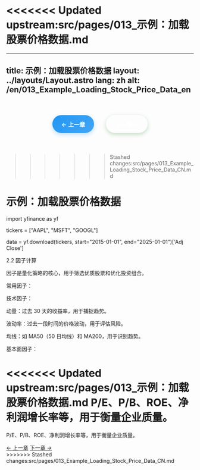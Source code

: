 <<<<<<< Updated upstream:src/pages/013_示例：加载股票价格数据.md
=======
---
title: 示例：加载股票价格数据
layout: ../layouts/Layout.astro
lang: zh
alt: /en/013_Example_Loading_Stock_Price_Data_en
---

<div class="page-nav">
  <a href="/012_Strategy_Logic_CN">← 上一章</a>
  <a href="/014_Example_Calculating_Momentum_Factor_CN">下一章 →</a>
</div>

>>>>>>> Stashed changes:src/pages/013_Example_Loading_Stock_Price_Data_CN.md
# 示例：加载股票价格数据

import yfinance as yf

tickers = ["AAPL", "MSFT", "GOOGL"]

data = yf.download(tickers, start="2015-01-01", end="2025-01-01")['Adj Close']

2.2 因子计算

因子是量化策略的核心，用于筛选优质股票和优化投资组合。

常用因子：

技术因子：

动量：过去 30 天的收益率，用于捕捉趋势。

波动率：过去一段时间的价格波动，用于评估风险。

均线：如 MA50（50 日均线）和 MA200，用于识别趋势。

基本面因子：

<<<<<<< Updated upstream:src/pages/013_示例：加载股票价格数据.md
P/E、P/B、ROE、净利润增长率等，用于衡量企业质量。
=======
P/E、P/B、ROE、净利润增长率等，用于衡量企业质量。

<div class="nav-links">
  <a href="/012_Strategy_Logic_CN">← 上一章</a>
  <a href="/014_Example_Calculating_Momentum_Factor_CN">下一章 →</a>
</div>
>>>>>>> Stashed changes:src/pages/013_Example_Loading_Stock_Price_Data_CN.md

<style>
  
  
  /* 页面导航样式 - 与底部导航一致 */
  .page-nav {
    display: flex;
    justify-content: center;
    align-items: center;
    gap: 2rem;
    padding: 1.5rem 0;
    margin: 2rem 0;
    border-top: 1px solid var(--border-color);
    border-bottom: 1px solid var(--border-color);
  }

  .page-nav a {
    display: inline-flex;
    align-items: center;
    padding: 0.8rem 1.5rem;
    background: linear-gradient(135deg, var(--primary-color) 0%, var(--primary-light) 100%);
    color: white;
    text-decoration: none;
    border-radius: 25px;
    font-size: 0.95rem;
    font-weight: 600;
    transition: all 0.3s ease;
    box-shadow: 0 4px 12px rgba(56, 142, 60, 0.3);
  }

  .page-nav a:hover {
    background: linear-gradient(135deg, var(--primary-light) 0%, #81C784 100%);
    transform: translateY(-2px);
    box-shadow: 0 6px 20px rgba(56, 142, 60, 0.4);
  }

  .page-nav a:first-child {
    background: linear-gradient(135deg, #2196f3 0%, #42a5f5 100%);
    box-shadow: 0 4px 12px rgba(33, 150, 243, 0.3);
  }

  .page-nav a:first-child:hover {
    background: linear-gradient(135deg, #42a5f5 0%, #64b5f6 100%);
    box-shadow: 0 6px 20px rgba(33, 150, 243, 0.4);
  }

  .page-nav a:last-child {
    background: linear-gradient(135deg, var(--primary-color) 0%, var(--primary-light) 100%);
    box-shadow: 0 4px 12px rgba(56, 142, 60, 0.3);
  }

  .page-nav a:last-child:hover {
    background: linear-gradient(135deg, var(--primary-light) 0%, #81C784 100%);
    box-shadow: 0 6px 20px rgba(56, 142, 60, 0.4);
  }

  /* 暗色模式适配 */
  [data-theme="dark"] .page-nav a:first-child {
    background: linear-gradient(135deg, #1976d2 0%, #1e88e5 100%);
  }

  [data-theme="dark"] .page-nav a:first-child:hover {
    background: linear-gradient(135deg, #1e88e5 0%, #2196f3 100%);
  }

  /* 响应式设计 */
  @media (max-width: 768px) {
    .page-nav {
      flex-direction: column;
      gap: 1rem;
    }

    .page-nav a {
      font-size: 0.9rem;
      padding: 0.7rem 1.2rem;
    }
  }
</style>
